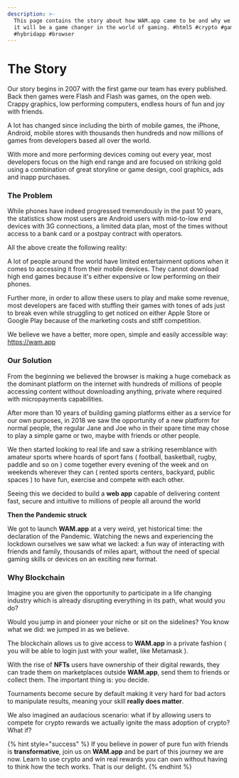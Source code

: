 ```yaml
---
description: >-
  This page contains the story about how WAM.app came to be and why we believe
  it will be a game changer in the world of gaming. #html5 #crypto #games
  #hybridapp #browser
---
```


# The Story

Our story begins in 2007 with the first game our team has every published. Back then games were Flash and Flash was games, on the open web. Crappy graphics, low performing computers, endless hours of fun and joy with friends.

A lot has changed since including the birth of mobile games, the iPhone, Android, mobile stores with thousands then hundreds and now millions of games from developers based all over the world.

With more and more performing devices coming out every year, most developers focus on the high end range and are focused on striking gold using a combination of great storyline or game design, cool graphics, ads and inapp purchases.

### The Problem

While phones have indeed progressed tremendously in the past 10 years, the statistics show most users are Android users with mid-to-low end devices with 3G connections, a limited data plan, most of the times without access to a bank card or a postpay contract with operators.

All the above create the following reality:

A lot of people around the world have limited entertainment options when it comes to accessing it from their mobile devices. They cannot download high end games because it's either expensive or low performing on their phones.

Further more, in order to allow these users to play and make some revenue, most developers are faced with stuffing their games with tones of ads just to break even while struggling to get noticed on either Apple Store or Google Play because of the marketing costs and stiff competition.

We believe we have a better, more open, simple and easily accessible way: https://wam.app

### Our Solution

From the beginning we believed the browser is making a huge comeback as the dominant platform on the internet with hundreds of millions of people accessing content without downloading anything, private where required with micropayments capabilities.

After more than 10 years of building gaming platforms either as a service for our own purposes, in 2018 we saw the opportunity of a new platform for normal people, the regular Jane and Joe who in their spare time may chose to play a simple game or two, maybe with friends or other people.

We then started looking to real life and saw a striking resemblance with amateur sports where hoards of sport fans ( football, basketball, rugby, paddle and so on ) come together every evening of the week and on weekends wherever they can ( rented sports centers, backyard, public spaces ) to have fun, exercise and compete with each other.

Seeing this we decided to build a **web app** capable of delivering content fast, secure and intuitive to millions of people all around the world

**Then the Pandemic struck**

We got to launch **WAM.app** at a very weird, yet historical time: the declaration of the Pandemic. Watching the news and experiencing the lockdown ourselves we saw what we lacked: a fun way of interacting with friends and family, thousands of miles apart, without the need of special gaming skills or devices on an exciting new format.&#x20;

### Why Blockchain

Imagine you are given the opportunity to participate in a life changing industry which is already disrupting everything in its path, what would you do?&#x20;

Would you jump in and pioneer your niche or sit on the sidelines? You know what we did: we jumped in as we believe.&#x20;

The blockchain allows us to give access to **WAM.app** in a private fashion ( you will be able to login just with your wallet, like Metamask ).&#x20;

With the rise of **NFTs** users have ownership of their digital rewards, they can trade them on marketplaces outside **WAM.app**, send them to friends or collect them. The important thing is: you decide.

Tournaments become secure by default making it very hard for bad actors to manipulate results, meaning your skill **really does matter**.

We also imagined an audacious scenario: what if by allowing users to compete for crypto rewards we actually ignite the mass adoption of crypto? What if?

{% hint style="success" %}
If you believe in power of pure fun with friends is **transformative**, join us on **WAM.app** and be part of this journey we are now. Learn to use crypto and win real rewards you can own without having to think how the tech works. That is our delight.
{% endhint %}
